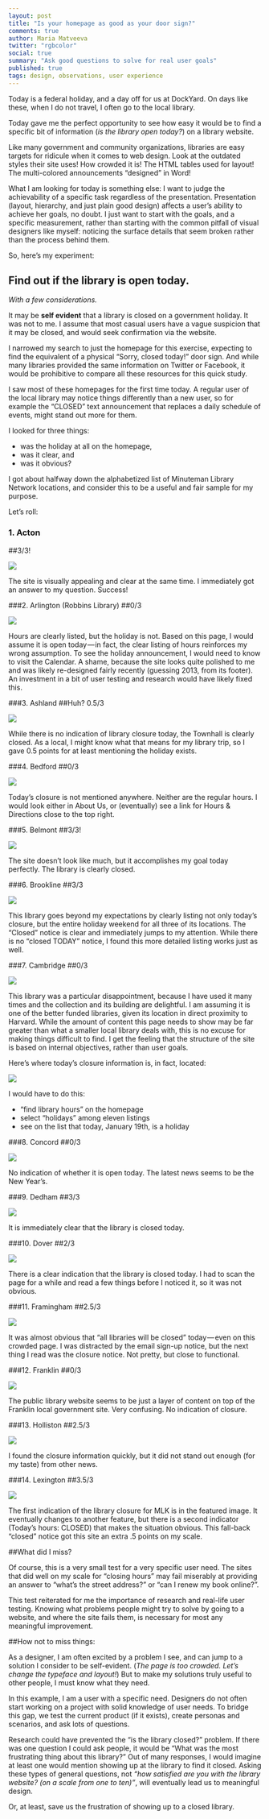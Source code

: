 ```yaml
---
layout: post
title: "Is your homepage as good as your door sign?"
comments: true
author: Maria Matveeva
twitter: "rgbcolor"
social: true
summary: "Ask good questions to solve for real user goals"
published: true
tags: design, observations, user experience
---
```


Today is a federal holiday, and a day off for us at DockYard. On days like these, when I do not travel, I often go to the local library.

Today gave me the perfect opportunity to see how easy it would be to find a specific bit of information (*is the library open today?*) on a library website.

Like many government and community organizations, libraries are easy targets for ridicule when it comes to web design. Look at the outdated styles their site uses! How crowded it is! The HTML tables used for layout! The multi-colored announcements “designed” in Word! 

What I am looking for today is something else: I want to judge the achievability of a specific task regardless of the presentation. Presentation (layout, hierarchy, and just plain good design) affects a user’s ability to achieve her goals, no doubt. I just want to start with the goals, and a specific measurement, rather than starting with the common pitfall of visual designers like myself: noticing the surface details that seem broken rather than the process behind them.

So, here’s my experiment:

## Find out if the library is open today.

*With a few considerations.*

It may be **self evident** that a library is closed on a government holiday. It was not to me. I assume that most casual users have a vague suspicion that it may be closed, and would seek confirmation via the website.

I narrowed my search to just the homepage for this exercise, expecting to find the equivalent of a physical “Sorry, closed today!” door sign. And while many libraries provided the same information on Twitter or Facebook, it would be prohibitive to compare all these resources for this quick study.

I saw most of these homepages for the first time today. A regular user of the local library may notice things differently than a new user, so for example the “CLOSED” text announcement that replaces a daily schedule of events, might stand out more for them.

I looked for three things:

-  was the holiday at all on the homepage,  
- was it clear, and 
- was it obvious?

I got about halfway down the alphabetized list of Minuteman Library Network locations, and consider this to be a useful and fair sample for my purpose.

Let’s roll:

### 1. Acton 
##3/3! 

![](http://imgur.com/ebDk2UJ.jpg)

The site is visually appealing and clear at the same time. I immediately got an answer to my question. Success!

###2. Arlington (Robbins Library)
##0/3 

![](http://imgur.com/CpqOqdR.jpg)

Hours are clearly listed, but the holiday is not. Based on this page, I would assume it is open today — in fact, the clear listing of hours reinforces my wrong assumption. To see the holiday announcement, I would need to know to visit the Calendar. A shame, because the site looks quite polished to me and was likely re-designed fairly recently (guessing 2013, from its footer). An investment in a bit of user testing and research would have likely fixed this.

###3. Ashland 
##Huh? 0.5/3 

![](http://imgur.com/yQ2dOww.jpg)

While there is no indication of library closure today, the Townhall is clearly  closed. As a local, I might know what that means for my library trip, so I gave 0.5 points for at least mentioning the holiday exists.

###4. Bedford 
##0/3 

![](http://imgur.com/XhAfaNt.jpg)

Today’s closure is not mentioned anywhere. Neither are the regular hours. I would look  either in About Us, or (eventually) see a link for Hours & Directions close to the top right.

###5. Belmont 
##3/3! 

![](http://imgur.com/inJbhUs.jpg)

The site doesn’t look like much, but it accomplishes my goal today perfectly. The library is clearly closed.

###6. Brookline 
##3/3 

![](http://imgur.com/jpBCY9k.jpg)

This library goes beyond my expectations by clearly listing not only today’s closure, but the entire holiday weekend for all three of its locations. The “Closed” notice is clear and immediately jumps to my attention. While there is no “closed TODAY” notice, I found this more detailed listing works just as well.

###7. Cambridge 
##0/3 

![](http://imgur.com/QVg8HQO.jpg)

This library was a particular disappointment, because I have used it many times and the collection and its building are delightful. I am assuming it is one of the better funded libraries, given its location in direct proximity to Harvard. While the amount of content this page needs to show may be far greater than what a smaller local library deals with, this is no excuse for making things difficult to find. I get the feeling that the structure of the site is based on internal objectives, rather than user goals. 

Here’s where today’s closure information is, in fact, located:

![](http://imgur.com/W4eopoE.jpg)

I would have to do this:
- “find library hours” on the homepage
- select “holidays” among eleven listings
- see on the list that today, January 19th, is a holiday

###8. Concord 
##0/3 

![](http://imgur.com/zH7HVUy.jpg)

No indication of whether it is open today. The latest news seems to be the New Year’s.

###9. Dedham 
##3/3 

![](http://imgur.com/8qHlEVH.jpg)

It is immediately clear that the library is closed today.

###10. Dover 
##2/3 

![](http://imgur.com/ZmLY9lq.jpg)

There is a clear indication that the library is closed today. I had to scan the page for a while and read a few things before I noticed it, so it was not obvious.

###11. Framingham 
##2.5/3 

![](http://imgur.com/3j83pAP.jpg)

It was almost obvious that “all libraries will be closed” today — even on this crowded page. I was distracted by the email sign-up notice, but the next thing I read was the closure notice. Not pretty, but close to functional.

###12. Franklin 
##0/3 

![](http://imgur.com/9CnV6Uv.jpg)

The public library website seems to be just a layer of content on top of the Franklin local government site. Very confusing. No indication of closure.

###13. Holliston 
##2.5/3 

![](http://imgur.com/UNEAehM.jpg)

I found the closure information quickly, but it did not stand out enough (for my taste) from other news.

###14. Lexington 
##3.5/3 

![](http://imgur.com/n6IeQHX.jpg)

The first indication of the library closure for MLK is in the featured image. It eventually changes to another feature, but there is a second indicator (Today’s hours: CLOSED) that makes the situation obvious. This fall-back “closed” notice got this site an extra .5 points on my scale.

##What did I miss?

Of course, this is a very small test for a very specific user need. The sites that did well on my scale for “closing hours” may fail miserably at providing an answer to “what’s the street address?” or “can I renew my book online?”.

This test reiterated for me the importance of research and real-life user testing. Knowing what problems people might try to solve by going to a website, and where the site fails them, is necessary for most any meaningful improvement. 

##How not to miss things:

As a designer, I am often excited by a problem I see, and can jump to a solution I consider to be self-evident. (*The page is too crowded. Let’s change the typeface and layout!*) But to make my solutions truly useful to other people, I must know what they need.

In this example, I am a user with a specific need. Designers do not often start working on a project with solid knowledge of user needs. To bridge this gap, we test the current product (if it exists), create personas and scenarios, and ask lots of questions.

Research could have prevented the “is the library closed?” problem. If there was one question I could ask people,  it would be “What was the most frustrating thing about this library?” Out of many responses, I would imagine at least one would mention showing up at the library to find it closed. Asking these types of general questions, not *“how satisfied are you with the library website? (on a scale from one to ten)”*, will eventually lead us to meaningful design.

Or, at least, save us the frustration of showing up to a closed library.

